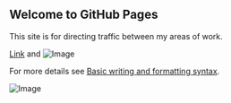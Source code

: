 ## Welcome to GitHub Pages

This site is for directing traffic between my areas of work. 

[Link](url) and ![Image](src) 

For more details see [Basic writing and formatting syntax](https://docs.github.com/en/github/writing-on-github/getting-started-with-writing-and-formatting-on-github/basic-writing-and-formatting-syntax).


![Image](https://raw.githubusercontent.com/howardheaton/website/images/slackline-1.png)
